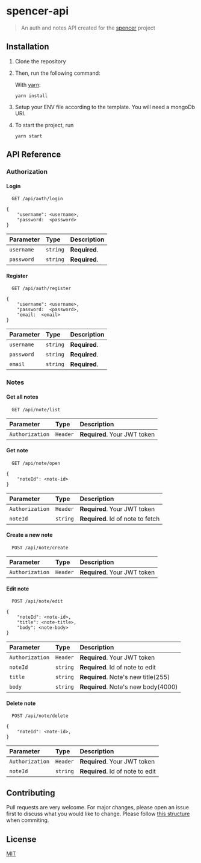# spencer-api

> An auth and notes API created for the [spencer](https://github.com/gabriosilva/spencer) project

## Installation

1. Clone the repository
2. Then, run the following command:

    With [yarn](https://yarnpkg.com/en/):

    ```shell
    yarn install
    ```
3. Setup your ENV file according to the template. You will need a mongoDb URI.
4. To start the project, run
   ```shell
   yarn start
   ```

## API Reference

### Authorization
#### Login

```http
  GET /api/auth/login
```
```
{
    "username": <username>,
    "password:  <password>
}
```
| Parameter | Type     | Description                       |
| :-------- | :------- | :-------------------------------- |
| `username`      | `string` | **Required**. |
| `password`      | `string` | **Required**. |

#### Register

```http
  GET /api/auth/register
```
```
{
    "username": <username>,
    "password:  <password>,
    "email:  <email>
}
```
| Parameter | Type     | Description                       |
| :-------- | :------- | :-------------------------------- |
| `username`      | `string` | **Required**. |
| `password`      | `string` | **Required**. |
| `email`      | `string` | **Required**. |


### Notes
#### Get all notes

```http
  GET /api/note/list
```

| Parameter | Type     | Description                |
| :-------- | :------- | :------------------------- |
| `Authorization` | `Header` | **Required**. Your JWT token |

#### Get note

```http
  GET /api/note/open
```
```
{
    "noteId": <note-id>
}
```

| Parameter | Type     | Description                       |
| :-------- | :------- | :-------------------------------- |
| `Authorization` | `Header` | **Required**. Your JWT token |
| `noteId`      | `string` | **Required**. Id of note to fetch |

#### Create a new note

```http
  POST /api/note/create
```

| Parameter | Type     | Description                       |
| :-------- | :------- | :-------------------------------- |
| `Authorization` | `Header` | **Required**. Your JWT token |

#### Edit note

```http
  POST /api/note/edit
```
```
{
    "noteId": <note-id>,
    "title": <note-title>,
    "body": <note-body>
}
```

| Parameter | Type     | Description                       |
| :-------- | :------- | :-------------------------------- |
| `Authorization` | `Header` | **Required**. Your JWT token |
| `noteId`      | `string` | **Required**. Id of note to edit |
| `title`      | `string` | **Required**. Note's new title(255) |
| `body`      | `string` | **Required**. Note's new body(4000) |

#### Delete note

```http
  POST /api/note/delete
```
```
{
    "noteId": <note-id>,
}
```

| Parameter | Type     | Description                       |
| :-------- | :------- | :-------------------------------- |
| `Authorization` | `Header` | **Required**. Your JWT token |
| `noteId`      | `string` | **Required**. Id of note to edit |

## Contributing
Pull requests are very welcome. For major changes, please open an issue first to discuss what you would like to change.
Please follow [this structure](https://www.conventionalcommits.org/en/v1.0.0/) when commiting.

## License
[MIT](https://choosealicense.com/licenses/mit/)
